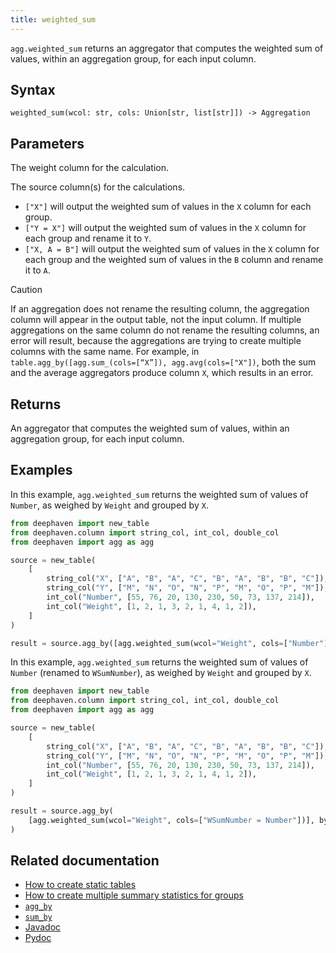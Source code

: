 ```yaml
---
title: weighted_sum
---
```


`agg.weighted_sum` returns an aggregator that computes the weighted sum of values, within an aggregation group, for each input column.

## Syntax

```
weighted_sum(wcol: str, cols: Union[str, list[str]]) -> Aggregation
```

## Parameters

<ParamTable>
<Param name="wcol" type="str">

The weight column for the calculation.

</Param>
<Param name="cols" type="Union[str, list[str]]">

The source column(s) for the calculations.

- `["X"]` will output the weighted sum of values in the `X` column for each group.
- `["Y = X"]` will output the weighted sum of values in the `X` column for each group and rename it to `Y`.
- `["X, A = B"]` will output the weighted sum of values in the `X` column for each group and the weighted sum of values in the `B` column and rename it to `A`.

</Param>
</ParamTable>

> [!CAUTION]
> If an aggregation does not rename the resulting column, the aggregation column will appear in the output table, not the input column. If multiple aggregations on the same column do not rename the resulting columns, an error will result, because the aggregations are trying to create multiple columns with the same name. For example, in `table.agg_by([agg.sum_(cols=[“X”]), agg.avg(cols=["X"])`, both the sum and the average aggregators produce column `X`, which results in an error.

## Returns

An aggregator that computes the weighted sum of values, within an aggregation group, for each input column.

## Examples

In this example, `agg.weighted_sum` returns the weighted sum of values of `Number`, as weighed by `Weight` and grouped by `X`.

```python order=source,result
from deephaven import new_table
from deephaven.column import string_col, int_col, double_col
from deephaven import agg as agg

source = new_table(
    [
        string_col("X", ["A", "B", "A", "C", "B", "A", "B", "B", "C"]),
        string_col("Y", ["M", "N", "O", "N", "P", "M", "O", "P", "M"]),
        int_col("Number", [55, 76, 20, 130, 230, 50, 73, 137, 214]),
        int_col("Weight", [1, 2, 1, 3, 2, 1, 4, 1, 2]),
    ]
)

result = source.agg_by([agg.weighted_sum(wcol="Weight", cols=["Number"])], by=["X"])
```

In this example, `agg.weighted_sum` returns the weighted sum of values of `Number` (renamed to `WSumNumber`), as weighed by `Weight` and grouped by `X`.

```python order=source,result
from deephaven import new_table
from deephaven.column import string_col, int_col, double_col
from deephaven import agg as agg

source = new_table(
    [
        string_col("X", ["A", "B", "A", "C", "B", "A", "B", "B", "C"]),
        string_col("Y", ["M", "N", "O", "N", "P", "M", "O", "P", "M"]),
        int_col("Number", [55, 76, 20, 130, 230, 50, 73, 137, 214]),
        int_col("Weight", [1, 2, 1, 3, 2, 1, 4, 1, 2]),
    ]
)

result = source.agg_by(
    [agg.weighted_sum(wcol="Weight", cols=["WSumNumber = Number"])], by=["X"]
)
```

## Related documentation

- [How to create static tables](../../../how-to-guides/new-and-empty-table.md)
- [How to create multiple summary statistics for groups](../../../how-to-guides/combined-aggregations.md)
- [`agg_by`](./aggBy.md)
- [`sum_by`](./sumBy.md)
- [Javadoc](https://deephaven.io/core/javadoc/io/deephaven/api/agg/Aggregation.html#AggWSum(java.lang.String,java.lang.String...))
- [Pydoc](/core/pydoc/code/deephaven.agg.html#deephaven.agg.weighted_sum)
